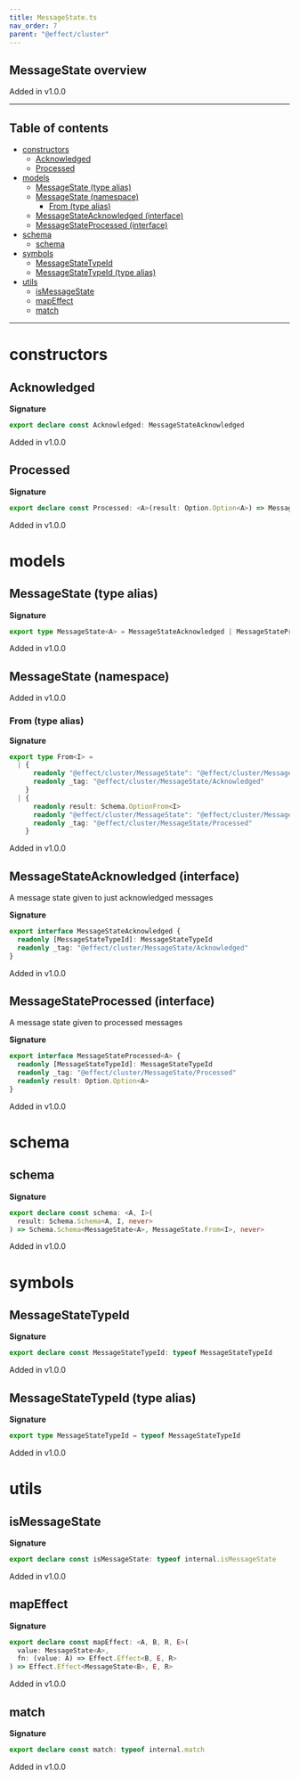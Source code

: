 ```yaml
---
title: MessageState.ts
nav_order: 7
parent: "@effect/cluster"
---
```


## MessageState overview

Added in v1.0.0

---

<h2 class="text-delta">Table of contents</h2>

- [constructors](#constructors)
  - [Acknowledged](#acknowledged)
  - [Processed](#processed)
- [models](#models)
  - [MessageState (type alias)](#messagestate-type-alias)
  - [MessageState (namespace)](#messagestate-namespace)
    - [From (type alias)](#from-type-alias)
  - [MessageStateAcknowledged (interface)](#messagestateacknowledged-interface)
  - [MessageStateProcessed (interface)](#messagestateprocessed-interface)
- [schema](#schema)
  - [schema](#schema-1)
- [symbols](#symbols)
  - [MessageStateTypeId](#messagestatetypeid)
  - [MessageStateTypeId (type alias)](#messagestatetypeid-type-alias)
- [utils](#utils)
  - [isMessageState](#ismessagestate)
  - [mapEffect](#mapeffect)
  - [match](#match)

---

# constructors

## Acknowledged

**Signature**

```ts
export declare const Acknowledged: MessageStateAcknowledged
```

Added in v1.0.0

## Processed

**Signature**

```ts
export declare const Processed: <A>(result: Option.Option<A>) => MessageStateProcessed<A>
```

Added in v1.0.0

# models

## MessageState (type alias)

**Signature**

```ts
export type MessageState<A> = MessageStateAcknowledged | MessageStateProcessed<A>
```

Added in v1.0.0

## MessageState (namespace)

Added in v1.0.0

### From (type alias)

**Signature**

```ts
export type From<I> =
  | {
      readonly "@effect/cluster/MessageState": "@effect/cluster/MessageState"
      readonly _tag: "@effect/cluster/MessageState/Acknowledged"
    }
  | {
      readonly result: Schema.OptionFrom<I>
      readonly "@effect/cluster/MessageState": "@effect/cluster/MessageState"
      readonly _tag: "@effect/cluster/MessageState/Processed"
    }
```

Added in v1.0.0

## MessageStateAcknowledged (interface)

A message state given to just acknowledged messages

**Signature**

```ts
export interface MessageStateAcknowledged {
  readonly [MessageStateTypeId]: MessageStateTypeId
  readonly _tag: "@effect/cluster/MessageState/Acknowledged"
}
```

Added in v1.0.0

## MessageStateProcessed (interface)

A message state given to processed messages

**Signature**

```ts
export interface MessageStateProcessed<A> {
  readonly [MessageStateTypeId]: MessageStateTypeId
  readonly _tag: "@effect/cluster/MessageState/Processed"
  readonly result: Option.Option<A>
}
```

Added in v1.0.0

# schema

## schema

**Signature**

```ts
export declare const schema: <A, I>(
  result: Schema.Schema<A, I, never>
) => Schema.Schema<MessageState<A>, MessageState.From<I>, never>
```

Added in v1.0.0

# symbols

## MessageStateTypeId

**Signature**

```ts
export declare const MessageStateTypeId: typeof MessageStateTypeId
```

Added in v1.0.0

## MessageStateTypeId (type alias)

**Signature**

```ts
export type MessageStateTypeId = typeof MessageStateTypeId
```

Added in v1.0.0

# utils

## isMessageState

**Signature**

```ts
export declare const isMessageState: typeof internal.isMessageState
```

Added in v1.0.0

## mapEffect

**Signature**

```ts
export declare const mapEffect: <A, B, R, E>(
  value: MessageState<A>,
  fn: (value: A) => Effect.Effect<B, E, R>
) => Effect.Effect<MessageState<B>, E, R>
```

Added in v1.0.0

## match

**Signature**

```ts
export declare const match: typeof internal.match
```

Added in v1.0.0

